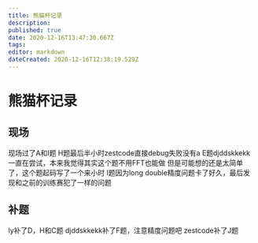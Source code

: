 ```yaml
---
title: 熊猫杯记录
description: 
published: true
date: 2020-12-16T13:47:30.667Z
tags: 
editor: markdown
dateCreated: 2020-12-16T12:38:19.529Z
---
```


# 熊猫杯记录
## 现场
现场过了A和I题
H题最后半小时zestcode直接debug失败没有a
E题djddskkekk一直在尝试，本来我觉得其实这个题不用FFT也能做
但是可能想的还是太简单了，这个题起码写了一个来小时
I题因为long double精度问题卡了好久，最后发现和之前的训练赛犯了一样的问题
## 补题
ly补了D，H和C题
djddskkekk补了F题，注意精度问题吧
zestcode补了J题